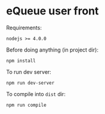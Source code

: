 # eQueue user front
Requirements:
```
nodejs >= 4.0.0
```
Before doing anything (in project dir):
```
npm install
```

To run dev server:
```
npm run dev-server
```
To compile into `dist` dir:
```
npm run compile
```
